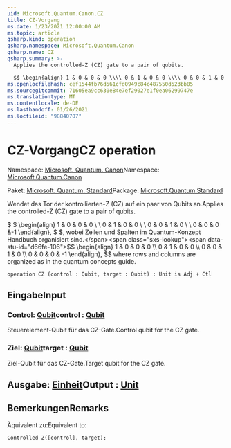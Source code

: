 ```yaml
---
uid: Microsoft.Quantum.Canon.CZ
title: CZ-Vorgang
ms.date: 1/23/2021 12:00:00 AM
ms.topic: article
qsharp.kind: operation
qsharp.namespace: Microsoft.Quantum.Canon
qsharp.name: CZ
qsharp.summary: >-
  Applies the controlled-Z (CZ) gate to a pair of qubits.

  $$ \begin{align} 1 & 0 & 0 & 0 \\\\ 0 & 1 & 0 & 0 \\\\ 0 & 0 & 1 & 0 \\\\ 0 & 0 & 0 & -1 \end{align}, $$ where rows and columns are organized as in the quantum concepts guide.
ms.openlocfilehash: cef1544fb76d561cfd0949c84c487550d523bb85
ms.sourcegitcommit: 71605ea9cc630e84e7ef29027e1f0ea06299747e
ms.translationtype: MT
ms.contentlocale: de-DE
ms.lasthandoff: 01/26/2021
ms.locfileid: "98840707"
---
```

# <a name="cz-operation"></a><span data-ttu-id="d66fe-102">CZ-Vorgang</span><span class="sxs-lookup"><span data-stu-id="d66fe-102">CZ operation</span></span>

<span data-ttu-id="d66fe-103">Namespace: [Microsoft. Quantum. Canon](xref:Microsoft.Quantum.Canon)</span><span class="sxs-lookup"><span data-stu-id="d66fe-103">Namespace: [Microsoft.Quantum.Canon](xref:Microsoft.Quantum.Canon)</span></span>

<span data-ttu-id="d66fe-104">Paket: [Microsoft. Quantum. Standard](https://nuget.org/packages/Microsoft.Quantum.Standard)</span><span class="sxs-lookup"><span data-stu-id="d66fe-104">Package: [Microsoft.Quantum.Standard](https://nuget.org/packages/Microsoft.Quantum.Standard)</span></span>


<span data-ttu-id="d66fe-105">Wendet das Tor der kontrollierten-Z (CZ) auf ein paar von Qubits an.</span><span class="sxs-lookup"><span data-stu-id="d66fe-105">Applies the controlled-Z (CZ) gate to a pair of qubits.</span></span>

<span data-ttu-id="d66fe-106">$ $ \begin{align} 1 & 0 & 0 & 0 \\ \\ 0 & 1 & 0 & 0 \\ \\ 0 & 0 & 1 & 0 \\ \\ 0 & 0 & 0 &-1 \end{align}, $ $, wobei Zeilen und Spalten im Quantum-Konzept Handbuch organisiert sind.</span><span class="sxs-lookup"><span data-stu-id="d66fe-106">$$ \begin{align} 1 & 0 & 0 & 0 \\\\ 0 & 1 & 0 & 0 \\\\ 0 & 0 & 1 & 0 \\\\ 0 & 0 & 0 & -1 \end{align}, $$ where rows and columns are organized as in the quantum concepts guide.</span></span>

```qsharp
operation CZ (control : Qubit, target : Qubit) : Unit is Adj + Ctl
```


## <a name="input"></a><span data-ttu-id="d66fe-107">Eingabe</span><span class="sxs-lookup"><span data-stu-id="d66fe-107">Input</span></span>

### <a name="control--qubit"></a><span data-ttu-id="d66fe-108">Control: [Qubit](xref:microsoft.quantum.lang-ref.qubit)</span><span class="sxs-lookup"><span data-stu-id="d66fe-108">control : [Qubit](xref:microsoft.quantum.lang-ref.qubit)</span></span>

<span data-ttu-id="d66fe-109">Steuerelement-Qubit für das CZ-Gate.</span><span class="sxs-lookup"><span data-stu-id="d66fe-109">Control qubit for the CZ gate.</span></span>


### <a name="target--qubit"></a><span data-ttu-id="d66fe-110">Ziel: [Qubit](xref:microsoft.quantum.lang-ref.qubit)</span><span class="sxs-lookup"><span data-stu-id="d66fe-110">target : [Qubit](xref:microsoft.quantum.lang-ref.qubit)</span></span>

<span data-ttu-id="d66fe-111">Ziel-Qubit für das CZ-Gate.</span><span class="sxs-lookup"><span data-stu-id="d66fe-111">Target qubit for the CZ gate.</span></span>



## <a name="output--unit"></a><span data-ttu-id="d66fe-112">Ausgabe: [Einheit](xref:microsoft.quantum.lang-ref.unit)</span><span class="sxs-lookup"><span data-stu-id="d66fe-112">Output : [Unit](xref:microsoft.quantum.lang-ref.unit)</span></span>



## <a name="remarks"></a><span data-ttu-id="d66fe-113">Bemerkungen</span><span class="sxs-lookup"><span data-stu-id="d66fe-113">Remarks</span></span>

<span data-ttu-id="d66fe-114">Äquivalent zu:</span><span class="sxs-lookup"><span data-stu-id="d66fe-114">Equivalent to:</span></span>

```qsharp
Controlled Z([control], target);
```